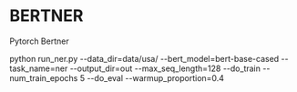 # BERTNER
Pytorch Bertner


python run_ner.py --data_dir=data/usa/ --bert_model=bert-base-cased --task_name=ner --output_dir=out --max_seq_length=128 --do_train --num_train_epochs 5 --do_eval --warmup_proportion=0.4
